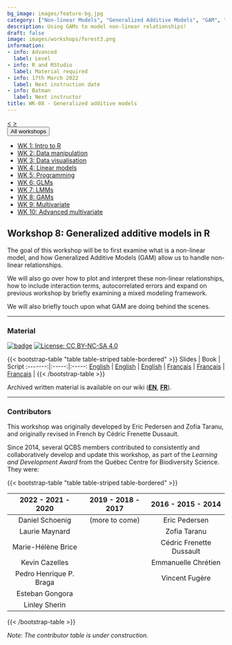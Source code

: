 ```yaml
---
bg_image: images/feature-bg.jpg
category: ["Non-linear Models", "Generalized Additive Models", "GAM", "GAMM", "Mixed Models"]
description: Using GAMs to model non-linear relationships!
draft: false
image: images/workshops/forest3.png
information:
- info: Advanced
  label: Level
- info: R and RStudio
  label: Material required
- info: 17th March 2022
  label: Next instruction date
- info: Batman
  label: Next instructor
title: WK-08 - Generalized additive models
---
```

<div class="btn-group" role="group" aria-label="...">
  <a href="https://qcbsrworkshops.github.io/workshops/r-workshop-07/" button type="button" class="btn btn-default"><</button></a>
  <a href="https://qcbsrworkshops.github.io/workshops/r-workshop-09/"button type="button" class="btn btn-default">></button></a>

  <div class="btn-group" role="group">
    <button type="button" class="btn btn-default dropdown-toggle" data-toggle="dropdown" aria-haspopup="true" aria-expanded="false">
      All workshops
      <span class="caret"></span>
    </button>
    <ul class="dropdown-menu">
      <li><a href="https://qcbsrworkshops.github.io/workshops/r-workshop-01/">WK 1: Intro to R</a></li>
      <li><a href="https://qcbsrworkshops.github.io/workshops/r-workshop-02/">WK 2: Data manipulation</a></li>
      <li><a href="https://qcbsrworkshops.github.io/workshops/r-workshop-03/">WK 3: Data visualisation</a></li>
      <li><a href="https://qcbsrworkshops.github.io/workshops/r-workshop-04/">WK 4: Linear models</a></li>
      <li><a href="https://qcbsrworkshops.github.io/workshops/r-workshop-05/">WK 5: Programming</a></li>
      <li><a href="https://qcbsrworkshops.github.io/workshops/r-workshop-06/">WK 6: GLMs</a></li>
      <li><a href="https://qcbsrworkshops.github.io/workshops/r-workshop-07/">WK 7: LMMs</a></li>
      <li><a href="https://qcbsrworkshops.github.io/workshops/r-workshop-08/">WK 8: GAMs</a></li>
      <li><a href="https://qcbsrworkshops.github.io/workshops/r-workshop-09/">WK 9: Multivariate</a></li>
      <li><a href="https://qcbsrworkshops.github.io/workshops/r-workshop-10/">WK 10: Advanced multivariate</a></li>
    </ul>
  </div>
</div>

## Workshop 8: Generalized additive models in R

The goal of this workshop will be to first examine what is a non-linear model, and how Generalized Additive Models (GAM) allow us to handle non-linear relationships.

We will also go over how to plot and interpret these non-linear relationships, how to include interaction terms, autocorrelated errors and expand on previous workshop by briefly examining a mixed modeling framework. 

We will also briefly touch upon what GAM are doing behind the scenes.

----

### Material

[![badge](https://img.shields.io/static/v1?style=flat&label=Workshop&message=08&color=blue&logo=github)](https://github.com/QCBSRworkshops/workshop08) [![License: CC BY-NC-SA 4.0](https://img.shields.io/badge/License-CC%20BY--NC--SA%204.0-orange.svg)](https://creativecommons.org/licenses/by-nc-sa/4.0/)

{{< bootstrap-table "table table-striped table-bordered" >}}
 Slides | Book | Script 
:-------:|:-----:|:-----:
<a href="https://qcbsrworkshops.github.io/workshop08/pres-en/workshop08-pres-en.html" button type="button" class="btn btn-default">English</button></a> | <a href="https://qcbsrworkshops.github.io/workshop08/book-en/index.html" button type="button" class="btn btn-default">English</button></a> | <a href="https://qcbsrworkshops.github.io/workshop08/book-en/workshop08-script-en.R" button type="button" class="btn btn-default">English</button></a> | 
<a href="https://qcbsrworkshops.github.io/workshop08/pres-fr/workshop08-pres-fr.html" button type="button" class="btn btn-default">Français</button></a> | <a href="https://qcbsrworkshops.github.io/workshop08/book-fr/index.html" button type="button" class="btn btn-default">Français</button></a> | <a href="https://qcbsrworkshops.github.io/workshop08/book-fr/workshop08-script-fr.R" button type="button" class="btn btn-default">Français</button></a> | 
{{< /bootstrap-table >}}

Archived written material is available on our wiki (<a href="https://wiki.qcbs.ca/r_workshop8">**EN**</a>, <a href="https://wiki.qcbs.ca/r_atelier8">**FR**</a>).


----

### Contributors

This workshop was originally developed by Eric Pedersen and Zofia Taranu, and originally revised in French by Cédric Frenette Dussault. 

Since 2014, several QCBS members contributed to consistently and collaboratively develop and update this workshop, as part of the *Learning and Development Award* from the Québec Centre for Biodiversity Science. They were:

{{< bootstrap-table "table table-striped table-bordered" >}}

|      2022 - 2021 - 2020      |      2019 - 2018 - 2017     |      2016 - 2015 - 2014      |
|:----------------------------:|:---------------------------:|:----------------------------:|
| Daniel Schoenig         |  (more to come) | Eric Pedersen  |
|  Laurie Maynard         |   |  Zofia Taranu |
|  Marie-Hélène Brice     |   |  Cédric Frenette Dussault |
|  Kevin Cazelles         |   | Emmanuelle Chrétien  |
|  Pedro Henrique P. Braga|   |  Vincent Fugère |
|  Esteban Gongora        |   |  |
|  Linley Sherin        |   |   |

{{< /bootstrap-table >}}

*Note: The contributor table is under construction.*